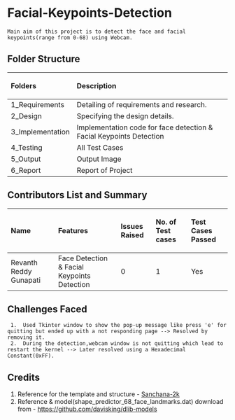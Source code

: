 # Facial-Keypoints-Detection
    Main aim of this project is to detect the face and facial keypoints(range from 0-68) using Webcam.
    
## Folder Structure
|<p>**Folders**</p> |<p>**Description**</p>|
|:-|:-|
|1\_Requirements|Detailing of requirements and research.|
|2\_Design|Specifying the design details.|
|3\_Implementation|Implementation code for face detection & Facial Keypoints Detection|
|4\_Testing|All Test Cases|
|5\_Output|Output Image|
|6\_Report|Report of Project|
## Contributors List and Summary
|<p>**Name**</p>|<p>**Features**</p>|<p>**Issues Raised**</p>|<p>**No. of Test cases**</p>|<p>**Test Cases Passed**</p>|
|:-|:-|:-|:-|:-|
|Revanth Reddy Gunapati|Face Detection & Facial Keypoints Detection|0|1|Yes|
## Challenges Faced
     1.  Used Tkinter window to show the pop-up message like press 'e' for quitting but ended up with a not responding page --> Resolved by removing it.
     2.  During the detection,webcam window is not quitting which lead to restart the kernel --> Later resolved using a Hexadecimal Constant(0xFF). 
## Credits
1.  Reference for the template and structure - [Sanchana-2k](https://github.com/Sanchana-2k/LTTS_C_MiniProject)
2.  Reference & model(shape_predictor_68_face_landmarks.dat) download from - https://github.com/davisking/dlib-models
